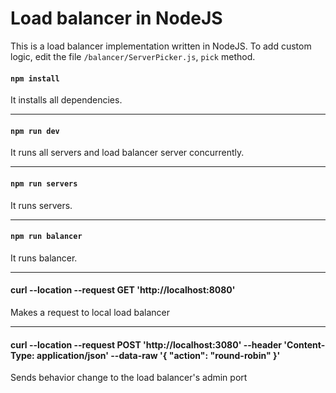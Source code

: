 # Load balancer in NodeJS

This is a load balancer implementation written in NodeJS. To add custom logic, edit the file `/balancer/ServerPicker.js`, `pick` method.

#### `npm install`

It installs all dependencies.

---

#### `npm run dev`

It runs all servers and load balancer server concurrently.

---

#### `npm run servers`

It runs servers.

---

#### `npm run balancer`

It runs balancer.

---

#### curl --location --request GET 'http://localhost:8080'

Makes a request to local load balancer

---

#### curl --location --request POST 'http://localhost:3080' --header 'Content-Type: application/json' --data-raw '{ "action": "round-robin" }'

Sends behavior change to the load balancer's admin port